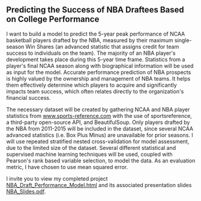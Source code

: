 ## Predicting the Success of NBA Draftees Based on College Performance

I want to build a model to predict the 5-year peak performance of NCAA basketball players drafted by the NBA, measured by their maximum single-season Win Shares (an advanced statistic that assigns credit for team success to individuals on the team). The majority of an NBA player's development takes place during this 5-year time frame. Statistics from a player's final NCAA season along with biographical information will be used as input for the model. Accurate performance prediction of NBA prospects is highly valued by the ownership and management of NBA teams. It helps them effectively determine which players to acquire and significantly impacts team success, which often relates directly to the organization's financial success. 

The necessary dataset will be created by gathering NCAA and NBA player statistics from www.sports-reference.com with the use of sportsreference, a third-party open-source API, and BeautifulSoup. Only players drafted by the NBA from 2011-2015 will be included in the dataset, since several NCAA advanced statistics (i.e. Box Plus Minus) are unavailable for prior seasons. I will use repeated stratified nested cross-validation for model assessment, due to the limited size of the dataset. Several different statistical and supervised machine learning techniques will be used, coupled with Pearson's rank based variable selection, to model the data. As an evaluation metric, I have chosen to use mean squared error.

I invite you to view my completed project [NBA_Draft_Performance_Model.html](https://htmlpreview.github.io/?https://github.com/joe-aquino/nba_performance_prediction/blob/master/NBA_Draft_Performance_Model.html) and its associated presentation slides [NBA_Slides.pdf](https://github.com/joe-aquino/nba_performance_prediction/blob/master/NBA_Slides.pdf).
